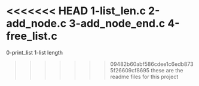 <<<<<<< HEAD
1-list_len.c
2-add_node.c
3-add_node_end.c
4-free_list.c
=======
0-print_list
1-list length
>>>>>>> 09482b60abf586cdee1c6edb8735f26609cf8695
these are the readme files for this project
